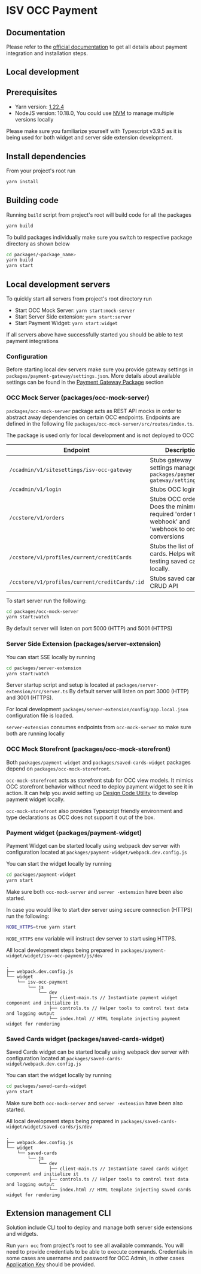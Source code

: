 # ISV OCC Payment

## Documentation

Please refer to the [official documentation](documentation/occ.md) to get all details about payment integration and installation steps.

## Local development

## Prerequisites

- Yarn version: [1.22.4](https://classic.yarnpkg.com/en/docs/install/#mac-stable)
- NodeJS version: 10.18.0, You could use [NVM](https://github.com/nvm-sh/nvm) to manage multiple versions locally

Please make sure you familiarize yourself with Typescript v3.9.5 as it is being used for both widget and server side extension development.

## Install dependencies

From your project's root run

```bash
yarn install
```

## Building code

Running `build` script from project's root will build code for all the packages

```bash
yarn build
```

To build packages individually make sure you switch to respective package directory as shown below

```bash
cd packages/<package_name>
yarn build
yarn start
```

## Local development servers

To quickly start all servers from project's root directory run

- Start OCC Mock Server: `yarn start:mock-server`
- Start Server Side extension: `yarn start:server`
- Start Payment Widget: `yarn start:widget`

If all servers above have successfully started you should be  able to test payment integrations

### Configuration

Before starting local dev servers make sure you provide gateway settings in `packages/payment-gateway/settings.json`. More details about available settings can be found in the [Payment Gateway Package](documentation/occ.md#payment-gateway-package-payment-gateway) section

### OCC Mock Server (packages/occ-mock-server)

`packages/occ-mock-server` package acts as REST API mocks in order to abstract away dependencies on certain OCC endpoints. Endpoints are defined in the following file `packages/occ-mock-server/src/routes/index.ts`.

The package is used only for local development and is not deployed to OCC

| **Endpoint**                                   | **Description**                                                                                      |
|------------------------------------------------|------------------------------------------------------------------------------------------------------|
| `/ccadmin/v1/sitesettings/isv-occ-gateway`     | Stubs gateway settings manage in `packages/payment-gateway/settings.json`                            |
| `/ccadmin/v1/login`                            | Stubs OCC login API                                                                                  |
| `/ccstore/v1/orders`                           | Stubs OCC order API. Does the minimum required 'order to webhook' and 'webhook to order' conversions |
| `/ccstore/v1/profiles/current/creditCards`     | Stubs the list of saved cards. Helps with testing saved cards locally.                               |
| `/ccstore/v1/profiles/current/creditCards/:id` | Stubs saved cards CRUD API                                                                           |

To start server run the following:

```bash
cd packages/occ-mock-server
yarn start:watch
```

By default server will listen on port 5000 (HTTP) and 5001 (HTTPS)

### Server Side Extension (packages/server-extension)

You can start SSE locally by running

```bash
cd packages/server-extension
yarn start:watch
```

Server startup script and setup is located at `packages/server-extension/src/server.ts` By default server will listen on port 3000 (HTTP) and 3001 (HTTPS).

For local development `packages/server-extension/config/app.local.json` configuration file is loaded.

`server-extension` consumes endpoints from `occ-mock-server` so make sure both are running locally

### OCC Mock Storefront (packages/occ-mock-storefront)

Both `packages/payment-widget` and `packages/saved-cards-widget` packages depend on `packages/occ-mock-storefront`.

`occ-mock-storefront` acts as storefront stub for OCC view models. It mimics OCC storefront behavior without need to deploy payment widget to see it in action. It can help you avoid setting up [Design Code Utility](https://docs.oracle.com/en/cloud/saas/commerce-cloud/20a/occ-developer/use-design-code-utility.html) to develop payment widget locally.

`occ-mock-storefront` also provides Typescript friendly environment and type declarations as OCC does not support it out of the box.

### Payment widget (packages/payment-widget)

Payment Widget can be started locally using webpack dev server with configuration located at `packages/payment-widget/webpack.dev.config.js`

You can start the widget locally by running

```bash
cd packages/payment-widget
yarn start
```

Make sure both `occ-mock-server` and `server -extension` have been also started.

In case you would like to start dev server using secure connection (HTTPS) run the following:

```bash
NODE_HTTPS=true yarn start
```

`NODE_HTTPS` env variable will instruct dev server to start using HTTPS.

All local development steps being prepared in `packages/payment-widget/widget/isv-occ-payment/js/dev`

```text
.
├── webpack.dev.config.js
└── widget
    └── isv-occ-payment
        └── js
            └── dev
                ├── client-main.ts // Instantiate payment widget component and initialize it
                ├── controls.ts // Helper tools to control test data and logging output
                └── index.html // HTML template injecting payment widget for rendering
```

### Saved Cards widget (packages/saved-cards-widget)

Saved Cards widget can be started locally using webpack dev server with configuration located at `packages/saved-cards-widget/webpack.dev.config.js`

You can start the widget locally by running

```bash
cd packages/saved-cards-widget
yarn start
```

Make sure both `occ-mock-server` and `server -extension` have been also started.

All local development steps being prepared in `packages/saved-cards-widget/widget/saved-cards/js/dev`

```text
.
├── webpack.dev.config.js
└── widget
    └── saved-cards
        └── js
            └── dev
                ├── client-main.ts // Instantiate saved cards widget component and initialize it
                ├── controls.ts // Helper tools to control test data and logging output
                └── index.html // HTML template injecting saved cards widget for rendering
```

## Extension management CLI

Solution include CLI tool to deploy and manage both server side extensions and widgets.

Run `yarn occ` from project's root to see all available commands. You will need to provide credentials to be able to execute commands. Credentials in some cases are username and password for OCC Admin, in other cases [Application Key](https://docs.oracle.com/en/cloud/saas/commerce-cloud/20a/occ-developer/register-applications.html) should be provided.
